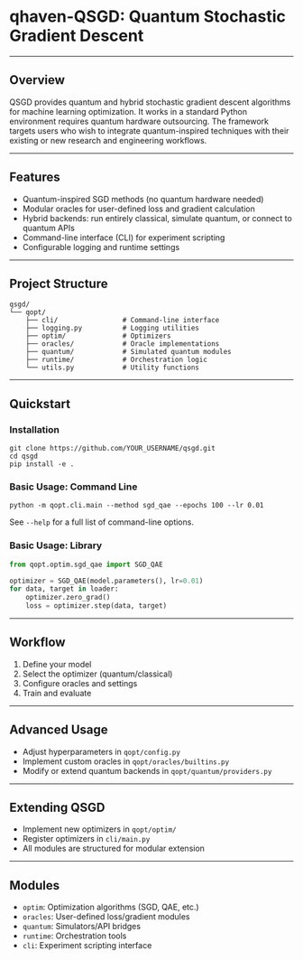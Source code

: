 # qhaven-QSGD: Quantum Stochastic Gradient Descent


---

## Overview

QSGD provides quantum and hybrid stochastic gradient descent algorithms for machine learning optimization. It works in a standard Python environment requires quantum hardware outsourcing. The framework targets users who wish to integrate quantum-inspired techniques with their existing or new research and engineering workflows.

---

## Features

- Quantum-inspired SGD methods (no quantum hardware needed)
- Modular oracles for user-defined loss and gradient calculation
- Hybrid backends: run entirely classical, simulate quantum, or connect to quantum APIs
- Command-line interface (CLI) for experiment scripting
- Configurable logging and runtime settings

---

## Project Structure

```
qsgd/
└── qopt/
    ├── cli/                # Command-line interface
    ├── logging.py          # Logging utilities
    ├── optim/              # Optimizers
    ├── oracles/            # Oracle implementations
    ├── quantum/            # Simulated quantum modules
    ├── runtime/            # Orchestration logic
    └── utils.py            # Utility functions
```

---

## Quickstart

### Installation

```shell
git clone https://github.com/YOUR_USERNAME/qsgd.git
cd qsgd
pip install -e .
```

### Basic Usage: Command Line

```shell
python -m qopt.cli.main --method sgd_qae --epochs 100 --lr 0.01
```

See `--help` for a full list of command-line options.

### Basic Usage: Library

```python
from qopt.optim.sgd_qae import SGD_QAE

optimizer = SGD_QAE(model.parameters(), lr=0.01)
for data, target in loader:
    optimizer.zero_grad()
    loss = optimizer.step(data, target)
```

---

## Workflow

1. Define your model
2. Select the optimizer (quantum/classical)
3. Configure oracles and settings
4. Train and evaluate

---

## Advanced Usage

- Adjust hyperparameters in `qopt/config.py`
- Implement custom oracles in `qopt/oracles/builtins.py`
- Modify or extend quantum backends in `qopt/quantum/providers.py`

---

## Extending QSGD

- Implement new optimizers in `qopt/optim/`
- Register optimizers in `cli/main.py`
- All modules are structured for modular extension



---

## Modules

- `optim`: Optimization algorithms (SGD, QAE, etc.)
- `oracles`: User-defined loss/gradient modules
- `quantum`: Simulators/API bridges
- `runtime`: Orchestration tools
- `cli`: Experiment scripting interface
